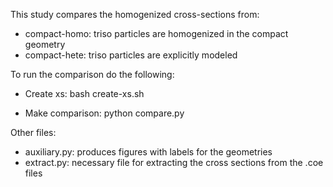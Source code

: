 
This study compares the homogenized cross-sections from:
* compact-homo: triso particles are homogenized in the compact geometry
* compact-hete: triso particles are explicitly modeled

To run the comparison do the following:

 - Create xs:
bash create-xs.sh

 - Make comparison:
python compare.py


Other files:
* auxiliary.py: produces figures with labels for the geometries
* extract.py: necessary file for extracting the cross sections from the .coe files